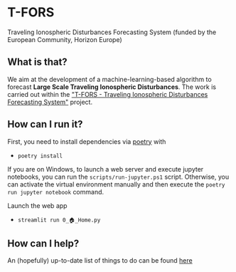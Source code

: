 # T-FORS
Traveling Ionospheric Disturbances Forecasting System (funded by the European Community, Horizon Europe)

## What is that?
We aim at the development of a machine-learning-based algorithm to forecast **Large Scale Traveling Ionospheric Disturbances**. The work is carried out within the ["T-FORS - Traveling Ionospheric Disturbances Forecasting System"](https://cordis.europa.eu/project/id/101081835) project.

## How can I run it?

First, you need to install dependencies via [poetry](https://python-poetry.org/docs/) with

- `poetry install`

If you are on Windows, to launch a web server and execute jupyter notebooks, you can run the `scripts/run-jupyter.ps1` script.
Otherwise, you can activate the virtual environment manually and then execute the `poetry run jupyter notebook` command.

Launch the web app

- `streamlit run 0_🏠_Home.py`

## How can I help?

An (hopefully) up-to-date list of things to do can be found [here](https://github.com/viventriglia/t-fors/blob/develop/todo.md?plain=1)